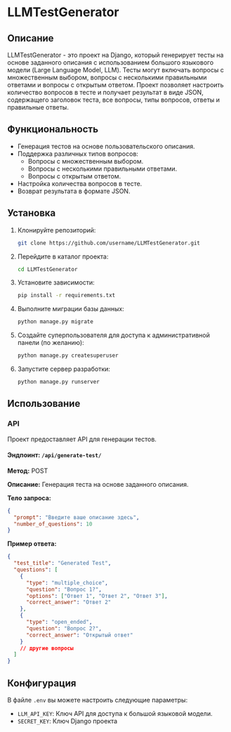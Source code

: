 # LLMTestGenerator

## Описание

LLMTestGenerator - это проект на Django, который генерирует тесты на основе заданного описания с использованием большого языкового модели (Large Language Model, LLM). Тесты могут включать вопросы с множественным выбором, вопросы с несколькими правильными ответами и вопросы с открытым ответом. Проект позволяет настроить количество вопросов в тесте и получает результат в виде JSON, содержащего заголовок теста, все вопросы, типы вопросов, ответы и правильные ответы.

## Функциональность

- Генерация тестов на основе пользовательского описания.
- Поддержка различных типов вопросов:
  - Вопросы с множественным выбором.
  - Вопросы с несколькими правильными ответами.
  - Вопросы с открытым ответом.
- Настройка количества вопросов в тесте.
- Возврат результата в формате JSON.

## Установка

1. Клонируйте репозиторий:
   ```bash
   git clone https://github.com/username/LLMTestGenerator.git
   ```

2. Перейдите в каталог проекта:
   ```bash
   cd LLMTestGenerator
   ```

3. Установите зависимости:
   ```bash
   pip install -r requirements.txt
   ```

4. Выполните миграции базы данных:
   ```bash
   python manage.py migrate
   ```

5. Создайте суперпользователя для доступа к административной панели (по желанию):
   ```bash
   python manage.py createsuperuser
   ```

6. Запустите сервер разработки:
   ```bash
   python manage.py runserver
   ```

## Использование

### API

Проект предоставляет API для генерации тестов. 

#### Эндпоинт: `/api/generate-test/`

**Метод:** POST

**Описание:** Генерация теста на основе заданного описания.

**Тело запроса:**
```json
{
  "prompt": "Введите ваше описание здесь",
  "number_of_questions": 10
}
```

**Пример ответа:**
```json
{
  "test_title": "Generated Test",
  "questions": [
    {
      "type": "multiple_choice",
      "question": "Вопрос 1?",
      "options": ["Ответ 1", "Ответ 2", "Ответ 3"],
      "correct_answer": "Ответ 2"
    },
    {
      "type": "open_ended",
      "question": "Вопрос 2?",
      "correct_answer": "Открытый ответ"
    }
    // другие вопросы
  ]
}
```

## Конфигурация

В файле `.env` вы можете настроить следующие параметры:

- `LLM_API_KEY`: Ключ API для доступа к большой языковой модели.
- `SECRET_KEY`: Ключ Django проекта
